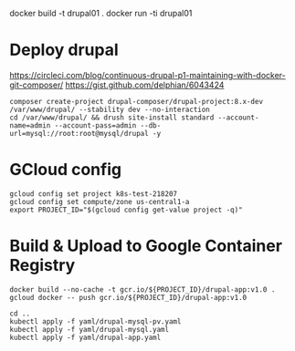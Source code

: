 docker build -t drupal01 .
docker run -ti drupal01

# Deploy drupal
https://circleci.com/blog/continuous-drupal-p1-maintaining-with-docker-git-composer/
https://gist.github.com/delphian/6043424

```
composer create-project drupal-composer/drupal-project:8.x-dev /var/www/drupal/ --stability dev --no-interaction
cd /var/www/drupal/ && drush site-install standard --account-name=admin --account-pass=admin --db-url=mysql://root:root@mysql/drupal -y
```

# GCloud config
```
gcloud config set project k8s-test-218207
gcloud config set compute/zone us-central1-a
export PROJECT_ID="$(gcloud config get-value project -q)"
```
# Build & Upload to Google Container Registry
```
docker build --no-cache -t gcr.io/${PROJECT_ID}/drupal-app:v1.0 .
gcloud docker -- push gcr.io/${PROJECT_ID}/drupal-app:v1.0

cd ..
kubectl apply -f yaml/drupal-mysql-pv.yaml
kubectl apply -f yaml/drupal-mysql.yaml
kubectl apply -f yaml/drupal-app.yaml
```
